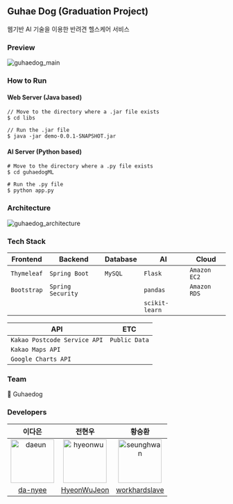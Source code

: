 ## Guhae Dog (Graduation Project)
웹기반 AI 기술을 이용한 반려견 헬스케어 서비스

### Preview
![guhaedog_main](./img/guhaedog_main.PNG)

### How to Run
#### Web Server (Java based)
```
// Move to the directory where a .jar file exists
$ cd libs

// Run the .jar file
$ java -jar demo-0.0.1-SNAPSHOT.jar
```

#### AI Server (Python based)
```
# Move to the directory where a .py file exists
$ cd guhaedogML

# Run the .py file
$ python app.py
```

### Architecture
![guhaedog_architecture](img/guhaedog_architecture.png)

### Tech Stack
|Frontend   |Backend          |Database|AI            |Cloud       |
|-----------|-----------------|--------|--------------|------------|
|`Thymeleaf`|`Spring Boot`    |`MySQL` |`Flask`       |`Amazon EC2`|
|`Bootstrap`|`Spring Security`|        |`pandas`      |`Amazon RDS`|
|           |                 |        |`scikit-learn`|            |

|API                         |ETC          |
|----------------------------|-------------|
|`Kakao Postcode Service API`|`Public Data`|
|`Kakao Maps API`            |             |
|`Google Charts API`         |             |

### Team
:dog: Guhaedog

### Developers
|이다은    |전현우    |황승환    |
|:-------:|:-------:|:-------:|
|<img src="https://avatars0.githubusercontent.com/u/50176238?s=400&u=212ca9ffd06b88465746a94eaa6f88b10485497d&v=4" alt="daeun" width="100" height="100">|<img src="https://avatars1.githubusercontent.com/u/45196240?s=400&u=7715bd7226b30f902a7099113f53c0ad5e963aaf&v=4" alt="hyeonwu" width="100" height="100">|<img src="https://avatars1.githubusercontent.com/u/45196240?s=400&u=7715bd7226b30f902a7099113f53c0ad5e963aaf&v=4" alt="seunghwan" width="100" height="100">|
|[da-nyee](https://github.com/da-nyee)|[HyeonWuJeon](https://github.com/HyeonWuJeon)|[workhardslave](https://github.com/workhardslave0)|